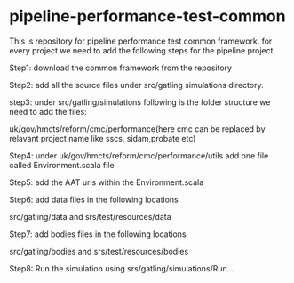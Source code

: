 # pipeline-performance-test-common
This is repository for pipeline performance test common framework. for every project we need to add the following steps for the pipeline project.

Step1: download the common framework from the repository

Step2: add all the source files under src/gatling simulations directory.

step3: under src/gatling/simulations following is the folder structure we need to add the files:

uk/gov/hmcts/reform/cmc/performance(here cmc can be replaced by relavant project name like sscs, sidam,probate etc)

Step4: under uk/gov/hmcts/reform/cmc/performance/utils add one file called Environment.scala file 

Step5: add the AAT urls within the Environment.scala

Step6: add data files in the following locations

src/gatling/data and srs/test/resources/data

Step7: add bodies files in the following locations

src/gatling/bodies and srs/test/resources/bodies

Step8: Run the simulation using srs/gatling/simulations/Run...
